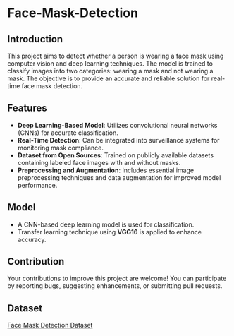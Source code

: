 # Face-Mask-Detection

## Introduction

This project aims to detect whether a person is wearing a face mask using computer vision and deep learning techniques. The model is trained to classify images into two categories: wearing a mask and not wearing a mask. The objective is to provide an accurate and reliable solution for real-time face mask detection.

## Features

- **Deep Learning-Based Model**: Utilizes convolutional neural networks (CNNs) for accurate classification.
- **Real-Time Detection**: Can be integrated into surveillance systems for monitoring mask compliance.
- **Dataset from Open Sources**: Trained on publicly available datasets containing labeled face images with and without masks.
- **Preprocessing and Augmentation**: Includes essential image preprocessing techniques and data augmentation for improved model performance.

## Model

- A CNN-based deep learning model is used for classification.
- Transfer learning technique using **VGG16** is applied to enhance accuracy.

## Contribution

Your contributions to improve this project are welcome! You can participate by reporting bugs, suggesting enhancements, or submitting pull requests.

## Dataset
[Face Mask Detection Dataset](https://www.kaggle.com/datasets/prithwirajmitra/covid-face-mask-detection-dataset)
